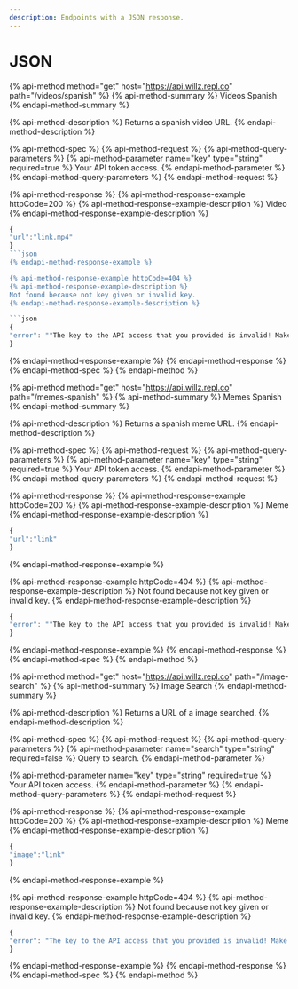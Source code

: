 ```yaml
---
description: Endpoints with a JSON response.
---
```


# JSON

{% api-method method="get" host="https://api.willz.repl.co" path="/videos/spanish" %}
{% api-method-summary %}
Videos Spanish
{% endapi-method-summary %}

{% api-method-description %}
Returns a spanish video URL.
{% endapi-method-description %}

{% api-method-spec %}
{% api-method-request %}
{% api-method-query-parameters %}
{% api-method-parameter name="key" type="string" required=true %}
Your API token access.
{% endapi-method-parameter %}
{% endapi-method-query-parameters %}
{% endapi-method-request %}

{% api-method-response %}
{% api-method-response-example httpCode=200 %}
{% api-method-response-example-description %}
Video
{% endapi-method-response-example-description %}

```javascript
{
"url":"link.mp4"
}
```json
{% endapi-method-response-example %}

{% api-method-response-example httpCode=404 %}
{% api-method-response-example-description %}
Not found because not key given or invalid key.
{% endapi-method-response-example-description %}

```json
{ 
"error": ""The key to the API access that you provided is invalid! Make sure you have written it correctly. Any issue? Join us: https://api.willz.repl.co""
}
```
{% endapi-method-response-example %}
{% endapi-method-response %}
{% endapi-method-spec %}
{% endapi-method %}

{% api-method method="get" host="https://api.willz.repl.co" path="/memes-spanish" %}
{% api-method-summary %}
Memes Spanish
{% endapi-method-summary %}

{% api-method-description %}
Returns a spanish meme URL.
{% endapi-method-description %}

{% api-method-spec %}
{% api-method-request %}
{% api-method-query-parameters %}
{% api-method-parameter name="key" type="string" required=true %}
Your API token access.
{% endapi-method-parameter %}
{% endapi-method-query-parameters %}
{% endapi-method-request %}

{% api-method-response %}
{% api-method-response-example httpCode=200 %}
{% api-method-response-example-description %}
Meme
{% endapi-method-response-example-description %}

```javascript
{
"url":"link"
}
```
{% endapi-method-response-example %}

{% api-method-response-example httpCode=404 %}
{% api-method-response-example-description %}
Not found because not key given or invalid key.
{% endapi-method-response-example-description %}

```javascript
{ 
"error": ""The key to the API access that you provided is invalid! Make sure you have written it correctly. Any issue? Join us: https://api.willz.repl.co""
}
```
{% endapi-method-response-example %}
{% endapi-method-response %}
{% endapi-method-spec %}
{% endapi-method %}

{% api-method method="get" host="https://api.willz.repl.co" path="/image-search" %}
{% api-method-summary %}
Image Search
{% endapi-method-summary %}

{% api-method-description %}
Returns a URL of a image searched.
{% endapi-method-description %}

{% api-method-spec %}
{% api-method-request %}
{% api-method-query-parameters %}
{% api-method-parameter name="search" type="string" required=false %}
Query to search.
{% endapi-method-parameter %}

{% api-method-parameter name="key" type="string" required=true %}
Your API token access.
{% endapi-method-parameter %}
{% endapi-method-query-parameters %}
{% endapi-method-request %}

{% api-method-response %}
{% api-method-response-example httpCode=200 %}
{% api-method-response-example-description %}
Meme
{% endapi-method-response-example-description %}

```javascript
{
"image":"link"
}
```
{% endapi-method-response-example %}

{% api-method-response-example httpCode=404 %}
{% api-method-response-example-description %}
Not found because not key given or invalid key.
{% endapi-method-response-example-description %}

```javascript
{ 
"error": "The key to the API access that you provided is invalid! Make sure you have written it correctly. Any issue? Join us: https://api.willz.repl.co"
}
```
{% endapi-method-response-example %}
{% endapi-method-response %}
{% endapi-method-spec %}
{% endapi-method %}

